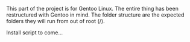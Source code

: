 This part of the project is for Gentoo Linux.
The entire thing has been restructured with
Gentoo in mind. The folder structure are the
expected folders they will run from out of
root (/).

Install script to come...
